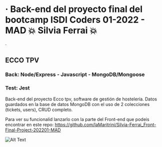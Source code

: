 # · Back-end del proyecto final del bootcamp ISDI Coders 01-2022  - MAD  💥 Silvia Ferrai 💥
·

## ECCO TPV

### Back: Node/Express - Javascript - MongoDB/Mongoose
### Test: Jest

Back-end del proyecto Ecco tpv, software de gestión de hostelería. Datos guardados en la base de datos MongoDB con el uso de 2 colecciones (tickets, users), CRUD completo.

Para ver su funcionalid lanzarlo con la parte del Front-end que podeis encontrar en este repo:
https://github.com/laMaritrini/Silvia-Ferrai_Front-Final-Project-202201-MAD


![Alt Text](https://media.giphy.com/media/3oKIPnAiaMCws8nOsE/giphy.gif)
